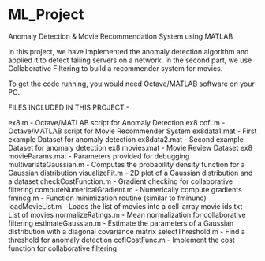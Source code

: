 # ML_Project
Anomaly Detection &amp; Movie Recommendation System using MATLAB


In this project, we have implemented the anomaly detection algorithm and applied it to detect failing servers on a network. In the second part, we use Collaborative Filtering to build a recommender system for movies.

To get the code running, you would need Octave/MATLAB software on your PC.


FILES INCLUDED IN THIS PROJECT:-

ex8.m - Octave/MATLAB script for Anomaly Detection
ex8 cofi.m - Octave/MATLAB script for Movie Recommender System
ex8data1.mat - First example Dataset for anomaly detection
ex8data2.mat - Second example Dataset for anomaly detection
ex8 movies.mat - Movie Review Dataset
ex8 movieParams.mat - Parameters provided for debugging 
multivariateGaussian.m - Computes the probability density function for a Gaussian distribution 
visualizeFit.m - 2D plot of a Gaussian distribution and a dataset 
checkCostFunction.m - Gradient checking for collaborative filtering 
computeNumericalGradient.m - Numerically compute gradients
fmincg.m - Function minimization routine (similar to fminunc) 
loadMovieList.m - Loads the list of movies into a cell-array movie 
ids.txt - List of movies
normalizeRatings.m - Mean normalization for collaborative filtering 
estimateGaussian.m - Estimate the parameters of a Gaussian distribution with a diagonal covariance matrix 
selectThreshold.m - Find a threshold for anomaly detection
cofiCostFunc.m - Implement the cost function for collaborative filtering
